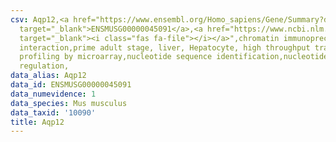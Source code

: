 ```yaml
---
csv: Aqp12,<a href="https://www.ensembl.org/Homo_sapiens/Gene/Summary?db=core;g=ENSMUSG00000045091"
  target="_blank">ENSMUSG00000045091</a>,<a href="https://www.ncbi.nlm.nih.gov/pubmed/23834426"
  target="_blank"><i class="fas fa-file"></i></a>",chromatin immunoprecipitation assay,direct
  interaction,prime adult stage, liver, Hepatocyte, high throughput transcription
  profiling by microarray,nucleotide sequence identification,nucleotide sequence identification,transcriptional
  regulation,
data_alias: Aqp12
data_id: ENSMUSG00000045091
data_numevidence: 1
data_species: Mus musculus
data_taxid: '10090'
title: Aqp12
---
```

